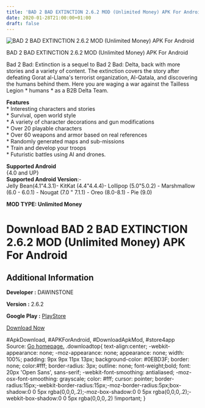 ```yaml
---
title: 'BAD 2 BAD EXTINCTION 2.6.2 MOD (Unlimited Money) APK For Android'
date: 2020-01-28T21:00:00+01:00
draft: false
---
```


![BAD 2 BAD EXTINCTION 2.6.2 MOD (Unlimited Money) APK For Android](https://i0.wp.com/apkhome.net/wp-content/uploads/2020/01/BAD-2-BAD-EXTINCTION-2.6.2-MOD-Unlimited-Money.png "BAD 2 BAD EXTINCTION 2.6.2 MOD (Unlimited Money) APK For Android")

  

BAD 2 BAD EXTINCTION 2.6.2 MOD (Unlimited Money) APK For Android

Bad 2 Bad: Extinction is a sequel to Bad 2 Bad: Delta, back with more stories and a variety of content. The extinction covers the story after defeating Gorat al-Llama's terrorist organization, Al-Qatala, and discovering the humans behind them. Here you are waging a war against the Tailless Legion \* humans \* as a B2B Delta Team.

**Features**  
\* Interesting characters and stories  
\* Survival, open world style  
\* A variety of character decorations and gun modifications  
\* Over 20 playable characters  
\* Over 60 weapons and armor based on real references  
\* Randomly generated maps and sub-missions  
\* Train and develop your troops  
\* Futuristic battles using AI and drones.

**Supported Android**  
{4.0 and UP}  
**Supported Android Version**:-  
Jelly Bean(4.1"4.3.1)- KitKat (4.4"4.4.4)- Lollipop (5.0"5.0.2) - Marshmallow (6.0 - 6.0.1) - Nougat (7.0 " 7.1.1) - Oreo (8.0-8.1) - Pie (9.0)

**MOD TYPE: Unlimited Money**

Download BAD 2 BAD EXTINCTION 2.6.2 MOD (Unlimited Money) APK For Android
=========================================================================

Additional Information
----------------------

**Developer :** DAWINSTONE

**Version :** 2.6.2

**Google Play :** [PlayStore](https://play.google.com/store/apps/details?id=com.dawinstone.b2be)

  

[Download Now](https://store4app.co/post/bad-2-bad-extinction-2-6-2-mod-unlimited-money-apk-for-android_1580241519)

  
#ApkDownload, #APKForAndroid, #DownloadApkMod, #store4app  
Source: [Go homepage.](https://store4app.co/post/bad-2-bad-extinction-2-6-2-mod-unlimited-money-apk-for-android_1580241519) .downloadtop{ text-align:center; -webkit-appearance: none; -moz-appearance: none; appearance: none; width: 100%; padding: 9px 9px 11px 13px; background-color: #0EBD3F; border: none; color:#fff; border-radius: 3px; outline: none; font-weight;bold; font: 20px 'Open Sans', sans-serif; -webkit-font-smoothing: antialiased; -moz-osx-font-smoothing: grayscale; color: #fff; cursor: pointer; border-radius:15px;-webkit-border-radius:15px;-moz-border-radius:5px;box-shadow:0 0 5px rgba(0,0,0,.2);-moz-box-shadow:0 0 5px rgba(0,0,0,.2);-webkit-box-shadow:0 0 5px rgba(0,0,0,.2) !important; }